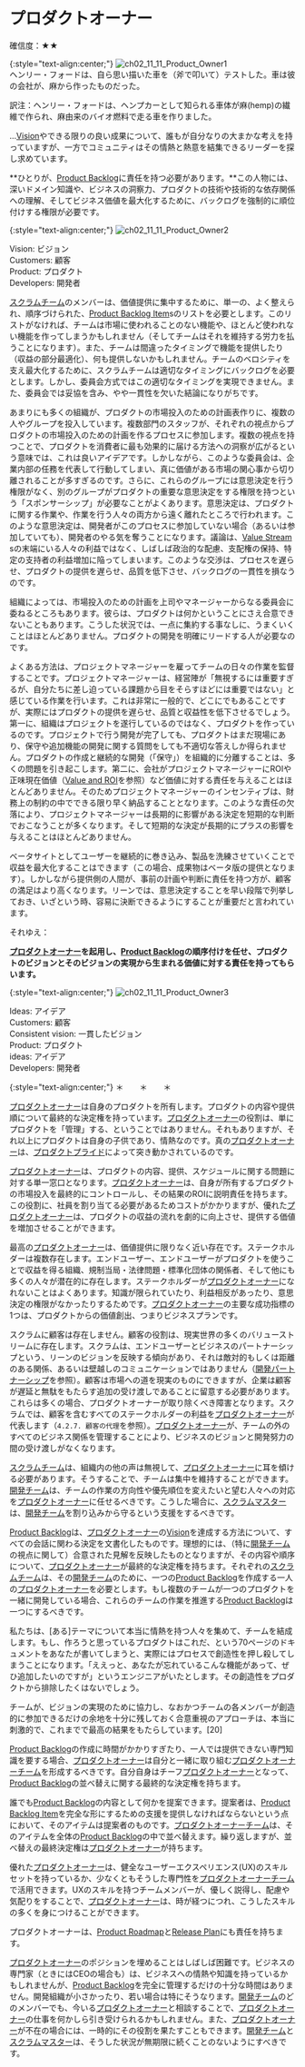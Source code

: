 # プロダクトオーナー

確信度：★★

{:style="text-align:center;"}
![ch02_11_11_Product_Owner1](Images/ch02_11_11_Product_Owner1.png)<br>
ヘンリー・フォードは、自ら思い描いた車を（斧で叩いて）テストした。車は彼の会社が、麻から作ったものだった。

訳注：ヘンリー・フォードは、ヘンプカーとして知られる車体が麻(hemp)の繊維で作られ、麻由来のバイオ燃料で走る車を作りました。

...[Vision](https://sites.google.com/a/scrumplop.org/published-patterns/value-stream/vision)やできる限りの良い成果について、誰もが自分なりの大まかな考えを持っていますが、一方でコミュニティはその情熱と熱意を結集できるリーダーを探し求めています。

**ひとりが、[Product Backlog](https://sites.google.com/a/scrumplop.org/published-patterns/value-stream/product-backlog)に責任を持つ必要があります。**この人物には、深いドメイン知識や、ビジネスの洞察力、プロダクトの技術や技術的な依存関係への理解、そしてビジネス価値を最大化するために、バックログを強制的に順位付けする権限が必要です。

{:style="text-align:center;"}
![ch02_11_11_Product_Owner2](Images/ch02_11_11_Product_Owner2.png)

Vision: ビジョン<br>Customers: 顧客<br>Product: プロダクト<br>Developers: 開発者

[スクラムチーム](ch02_07_7_Scrum_Team.md)のメンバーは、価値提供に集中するために、単一の、よく整えられ、順序づけられた、[Product Backlog Item](https://sites.google.com/a/scrumplop.org/published-patterns/value-stream/product-backlog/product-backlog-item)​sのリストを必要とします。このリストがなければ、チームは市場に使われることのない機能や、ほとんど使われない機能を作ってしまうかもしれません（そしてチームはそれを維持する労力を払うことになります）。また、チームは間違ったタイミングで機能を提供したり（収益の部分最適化）、何も提供しないかもしれません。チームのベロシティを支え最大化するために、スクラムチームは適切なタイミングにバックログを必要とします。しかし、委員会方式ではこの適切なタイミングを実現できません。また、委員会では妥協を含み、やや一貫性を欠いた結論になりがちです。

あまりにも多くの組織が、プロダクトの市場投入のための計画表作りに、複数の人やグループを投入しています。複数部門のスタッフが、それぞれの視点からプロダクトの市場投入のための計画を作るプロセスに参加します。複数の視点を持つことで、プロダクトを消費者に最も効果的に届ける方法への洞察が広がるという意味では、これは良いアイデアです。しかしながら、このような委員会は、企業内部の任務を代表して行動してしまい、真に価値がある市場の関心事から切り離されることが多すぎるのです。さらに、これらのグループには意思決定を行う権限がなく、別のグループがプロダクトの重要な意思決定をする権限を持つという「スポンサーシップ」が必要なことがよくあります。意思決定は、プロダクトに関する作業や、作業を行う人々の両方から遠く離れたところで行われます。このような意思決定は、開発者がこのプロセスに参加していない場合（あるいは参加していても）、開発者のやる気を奪うことになります。議論は、[Value Stream](https://sites.google.com/a/scrumplop.org/published-patterns/value-stream)​s​の末端にいる人々の利益ではなく、しばしば政治的な配慮、支配権の保持、特定の支持者の利益増加に陥ってしまいます。このような交渉は、プロセスを遅らせ、プロダクトの提供を遅らせ、品質を低下させ、バックログの一貫性を損なうのです。

組織によっては、市場投入のための計画を上司やマネージャーからなる委員会に委ねるところもあります。彼らは、プロダクトは何かということにさえ合意できないこともあります。こうした状況では、一点に集約する事なしに、うまくいくことはほとんどありません。プロダクトの開発を明確にリードする人が必要なのです。

よくある方法は、プロジェクトマネージャーを雇ってチームの日々の作業を監督することです。プロジェクトマネージャーは、経営陣が「無視するには重要すぎるが、自分たちに差し迫っている課題から目をそらすほどには重要ではない」と感じている作業を行います。これは非常に一般的で、どこにでもあることですが、実際にはプロダクトの提供を遅らせ、品質と収益性を低下させるでしょう。第一に、組織はプロジェクトを遂行しているのではなく、プロダクトを作っているのです。プロジェクトで行う開発が完了しても、プロダクトはまだ現場にあり、保守や追加機能の開発に関する質問をしても不適切な答えしか得られません。プロダクトの作成と継続的な開発（「保守」）を組織的に分離することは、多くの問題を引き起こします。第二に、会社がプロジェクトマネージャーにROIや正味現在価値（[Value and ROI](https://sites.google.com/a/scrumplop.org/published-patterns/value-stream/product-backlog/value-and-roi)を参照）など価値に対する責任を与えることはほとんどありません。そのためプロジェクトマネージャーのインセンティブは、財務上の制約の中でできる限り早く納品することとなります。このような責任の欠落により、プロジェクトマネージャーは長期的に影響がある決定を短期的な判断でおこなうことが多くなります。そして短期的な決定が長期的にプラスの影響を与えることはほとんどありません。

ベータサイトとしてユーザーを継続的に巻き込み、製品を洗練させていくことで収益を最大化することはできます（この場合、成果物はベータ版の提供となります）。しかしながら提供側の人間が、事前の計画や判断に責任を持つ方が、顧客の満足はより高くなります。リーンでは、意思決定することを早い段階で列挙しておき、いざという時、容易に決断できるようにすることが重要だと言われています。

それゆえ：

**[プロダクトオーナー](ch02_11_11_Product_Owner.md)を起用し、[Product Backlog](https://sites.google.com/a/scrumplop.org/published-patterns/value-stream/product-backlog)の順序付けを任せ、プロダクトのビジョンとそのビジョンの実現から生まれる価値に対する責任を持ってもらいます。**

{:style="text-align:center;"}
![ch02_11_11_Product_Owner3](Images/ch02_11_11_Product_Owner3.png)

Ideas: アイデア<br>Customers: 顧客<br>Consistent vision: 一貫したビジョン<br>Product: プロダクト<br>ideas: アイデア<br>Developers: 開発者

{:style="text-align:center;"}
＊　　＊　　＊

[プロダクトオーナー](ch02_11_11_Product_Owner.md)は自身のプロダクトを所有します。プロダクトの内容や提供順について最終的な決定権を持っています。[プロダクトオーナー](ch02_11_11_Product_Owner.md)の役割は、単にプロダクトを「管理」する、ということではありません。それもありますが、それ以上にプロダクトは自身の子供であり、情熱なのです。真の[プロダクトオーナー](ch02_11_11_Product_Owner.md)は、[プロダクトプライド](ch02_39_38_Product_Pride.md)によって突き動かされているのです。

[プロダクトオーナー](ch02_11_11_Product_Owner.md)は、プロダクトの内容、提供、スケジュールに関する問題に対する単一窓口となります。[プロダクトオーナー](ch02_11_11_Product_Owner.md)は、自身が所有するプロダクトの市場投入を最終的にコントロールし、その結果のROIに説明責任を持ちます。この役割に、社員を割り当てる必要があるためコストがかかりますが、優れた[プロダクトオーナー](ch02_11_11_Product_Owner.md)は、プロダクトの収益の流れを劇的に向上させ、提供する価値を増加させることができます。

最高の[プロダクトオーナー](ch02_11_11_Product_Owner.md)は、価値提供に限りなく近い存在です。ステークホルダーは複数存在します。エンドユーザー、エンドユーザーがプロダクトを使うことで収益を得る組織、規制当局・法律問題・標準化団体の関係者、そして他にも多くの人々が潜在的に存在します。ステークホルダーが[プロダクトオーナー](ch02_11_11_Product_Owner.md)になれないことはよくあります。知識が限られていたり、利益相反があったり、意思決定の権限がなかったりするためです。[プロダクトオーナー](ch02_11_11_Product_Owner.md)の主要な成功指標の1つは、プロダクトからの価値創出、つまりビジネスプランです。

スクラムに顧客は存在しません。顧客の役割は、現実世界の多くのバリューストリームに存在します。スクラムは、エンドユーザーとビジネスのパートナーシップという、リーンのビジョンを反映する傾向があり、それは敵対的もしくは距離のある関係、あるいは壁越しのコミュニケーションではありません（[開発パートナーシップ](ch02_13_13_Development_Partnership.md)を参照）。顧客は市場への道を現実のものにできますが、企業は顧客が遅延と無駄をもたらす追加の受け渡しであることに留意する必要があります。これらは多くの場合、プロダクトオーナーが取り除くべき障害となります。スクラムでは、顧客を含むすべてのステークホルダーの利益を[プロダクトオーナー](ch02_11_11_Product_Owner.md)が代表します（`4.2.7. 顧客の代理`を参照）。[プロダクトオーナー](ch02_11_11_Product_Owner.md)が、チームの外のすべてのビジネス関係を管理することにより、ビジネスのビジョンと開発努力の間の受け渡しがなくなります。

[スクラムチーム](ch02_07_7_Scrum_Team.md)は、組織内の他の声は無視して、[プロダクトオーナー](ch02_11_11_Product_Owner.md)に耳を傾ける必要があります。そうすることで、チームは集中を維持することができます。[開発チーム](ch02_14_14_Development_Team.md)は、チームの作業の方向性や優先順位を変えたいと望む人々への対応を[プロダクトオーナー](ch02_11_11_Product_Owner.md)に任せるべきです。こうした場合に、[スクラムマスター](ch02_20_19_ScrumMaster.md)​は、[開発チーム](ch02_14_14_Development_Team.md)を割り込みから守るという支援をするべきです。

[Product Backlog](https://sites.google.com/a/scrumplop.org/published-patterns/value-stream/product-backlog)は、[プロダクトオーナー](ch02_11_11_Product_Owner.md)の[Vision](https://sites.google.com/a/scrumplop.org/published-patterns/value-stream/vision)を達成する方法について、すべての会話に関わる決定を文書化したものです。理想的には、（特に[開発チーム](ch02_14_14_Development_Team.md)の視点に関して）合意された見解を反映したものとなりますが、その内容や順序について、[プロダクトオーナー](ch02_11_11_Product_Owner.md)が最終的な決定権を持ちます。それぞれの[スクラムチーム](ch02_07_7_Scrum_Team.md)は、その[開発チーム](ch02_14_14_Development_Team.md)のために、一つの[Product Backlog](https://sites.google.com/a/scrumplop.org/published-patterns/value-stream/product-backlog)を作成する一人の[プロダクトオーナー](ch02_11_11_Product_Owner.md)を必要とします。もし複数のチームが一つのプロダクトを一緒に開発している場合、これらのチームの作業を推進する[Product Backlog](https://sites.google.com/a/scrumplop.org/published-patterns/value-stream/product-backlog)は一つにするべきです。

私たちは、[ある]テーマについて本当に情熱を持つ人々を集めて、チームを結成します。もし、作ろうと思っているプロダクトはこれだ、という70ページのドキュメントをあなたが書いてしまうと、実際にはプロセスで創造性を押し殺してしまうことになります。「ええっと、あなたが忘れているこんな機能があって、ぜひ追加したいのですが」というエンジニアがいたとします。その創造性をプロダクトから排除したくはないでしょう。

チームが、ビジョンの実現のために協力し、なおかつチームの各メンバーが創造的に参加できるだけの余地を十分に残しておく合意重視のアプローチは、本当に刺激的で、これまでで最高の結果をもたらしています。[20]

[Product Backlog](https://sites.google.com/a/scrumplop.org/published-patterns/value-stream/product-backlog)の作成に時間がかかりすぎたり、一人では提供できない専門知識を要する場合、[プロダクトオーナー](ch02_11_11_Product_Owner.md)は自分と一緒に取り組む[プロダクトオーナーチーム](ch02_12_12_Product_Owner_Team.md)​を形成するべきです。自分自身はチーフ[プロダクトオーナー](ch02_11_11_Product_Owner.md)となって、[Product Backlog](https://sites.google.com/a/scrumplop.org/published-patterns/value-stream/product-backlog)の並べ替えに関する最終的な決定権を持ちます。

誰でも[Product Backlog](https://sites.google.com/a/scrumplop.org/published-patterns/value-stream/product-backlog)の内容として何かを提案できます。提案者は、[Product Backlog Item](https://sites.google.com/a/scrumplop.org/published-patterns/value-stream/product-backlog/product-backlog-item)を完全な形にするための支援を提供しなければならないという点において、そのアイテムは提案者のものです。[プロダクトオーナーチーム](ch02_12_12_Product_Owner_Team.md)は、そのアイテムを全体の[Product Backlog](https://sites.google.com/a/scrumplop.org/published-patterns/value-stream/product-backlog)の中で並べ替えます。繰り返しますが、並べ替えの最終決定権は[プロダクトオーナー](ch02_11_11_Product_Owner.md)が持ちます。

優れた[プロダクトオーナー](ch02_11_11_Product_Owner.md)は、健全なユーザーエクスペリエンス(UX)のスキルセットを持っているか、少なくともそうした専門性を[プロダクトオーナーチーム](ch02_12_12_Product_Owner_Team.md)で活用できます。UXのスキルを持つチームメンバーが、優しく説得し、配慮や気配りをすることで、[プロダクトオーナー](ch02_11_11_Product_Owner.md)は、時が経つにつれ、こうしたスキルの多くを身につけることができます。

プロダクトオーナーは、​[Product Roadmap](https://sites.google.com/a/scrumplop.org/published-patterns/value-stream/release-plan/product-roadmap)​と[Release Plan](https://sites.google.com/a/scrumplop.org/published-patterns/value-stream/release-plan)にも責任を持ちます。

[プロダクトオーナー](ch02_11_11_Product_Owner.md)のポジションを埋めることはしばしば困難です。ビジネスの専門家（ときにはCEOの場合も）は、ビジネスへの情熱や知識を持っているかもしれませんが、[Product Backlog](https://sites.google.com/a/scrumplop.org/published-patterns/value-stream/product-backlog)を完全に管理するだけの十分な時間はありません。開発組織が小さかったり、若い場合は特にそうなります。[開発チーム](ch02_14_14_Development_Team.md)のどのメンバーでも、今いる[プロダクトオーナー](ch02_11_11_Product_Owner.md)と相談することで、[プロダクトオーナー](ch02_11_11_Product_Owner.md)の仕事を何かしら引き受けられるかもしれません。また、[プロダクトオーナー](ch02_11_11_Product_Owner.md)が不在の場合には、一時的にその役割を果たすこともできます。[開発チーム](ch02_14_14_Development_Team.md)と[スクラムマスター](ch02_20_19_ScrumMaster.md)は、そうした状況が無期限に続くことのないようにすべきです。

